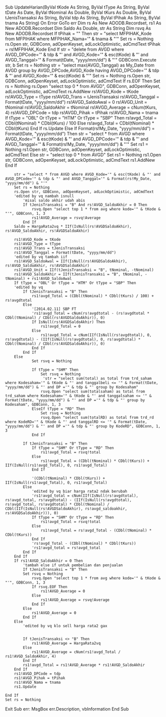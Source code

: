 Sub UpdateHarian(ByVal tKode As String, ByVal tType As String, ByVal tDate As Date, ByVal tNominal As Double, ByVal tKurs As Double, ByVal tJenisTransaksi As String, ByVal tdp As String, ByVal tPihak As String, ByVal tnama As String)
    On Error GoTo err
    Dim rs As New ADODB.Recordset, rs1 As New ADODB.Recordset
    Dim Saldo As Double, str As String
    Dim rsvq As New ADODB.Recordset
    If tPihak = "" Then
        str = "select MFPIHAK_Kode from MFPIHAK where MFPIHAK_Nama='" & tnama & "'"
        Set rs = Nothing
        rs.Open str, GDBConn, adOpenKeyset, adLockOptimistic, adCmdText
        tPihak = rs!MFPIHAK_Kode
    End If
    str = "delete from AVGD where AVGD_DPCode='" & tdp & "' and AVGD_Kode='" & esc(tKode) & "' and AVGD_Tanggal>'" & Format(tDate, "yyyy/mm/dd") & "'"
    GDBConn.Execute str, b
    Set rs = Nothing
    str = "select max(AVGD_Tanggal) as My_Date from AVGD group by AVGD_DPCode,AVGD_Kode having AVGD_DPCode='" & tdp & "' and AVGD_Kode='" & esc(tKode) & "'"
    Set rs = Nothing
    rs.Open str, GDBConn, adOpenKeyset, adLockOptimistic, adCmdText
    If rs.EOF Then
        Set rs = Nothing
        rs.Open "select top 0 * from AVGD", GDBConn, adOpenKeyset, adLockOptimistic, adCmdText
        rs.AddNew
        rs!AVGD_Kode = tKode
        rs!AVGD_Type = tType
        rs!AVGD_Trans = tJenisTransaksi
        rs!AVGD_Tanggal = Format(tDate, "yyyy/mm/dd")
        rs!AVGD_SaldoAwal = 0
        rs!AVGD_Unit = tNominal
        rs!AVGD_SaldoAkhir = tNominal
        rs!AVGD_Average = cNum(tKurs, 4)
        rs!AVGD_DPCode = tdp
        rs!AVGD_Pihak = tPihak
        rs!AVGD_Nama = tnama
        If tType = "OBL" Or tType = "HTM" Or tType = "SBP" Then
            rs!avgd_Total = CDbl(tNominal) * CDbl(tKurs) / 100
        Else
            rs!avgd_Total = CDbl(tNominal) * CDbl(tKurs)
        End If
        rs.Update
    Else
        If Format(rs!My_Date, "yyyy/mm/dd") = Format(tDate, "yyyy/mm/dd") Then
            str = "select * from AVGD where AVGD_Kode='" & esc(tKode) & "' and AVGD_DPCode='" & tdp & "' and AVGD_Tanggal='" & Format(rs!My_Date, "yyyy/mm/dd") & "'"
            Set rs1 = Nothing
            rs1.Open str, GDBConn, adOpenKeyset, adLockOptimistic, adCmdText
        Else
            str = "select top 0 * from AVGD"
            Set rs1 = Nothing
            rs1.Open str, GDBConn, adOpenKeyset, adLockOptimistic, adCmdText
            rs1.AddNew
        End If
        
        str = "select * from AVGD where AVGD_Kode='" & esc(tKode) & "' and AVGD_DPCode='" & tdp & "' and AVGD_Tanggal='" & Format(rs!My_Date, "yyyy/mm/dd") & "'"
        Set rs = Nothing
        rs.Open str, GDBConn, adOpenKeyset, adLockOptimistic, adCmdText
        'edited by vq nambah isnull
            'misal saldo akhir udah abis
            If tJenisTransaksi = "B" And rs!AVGD_SaldoAkhir = 0 Then
                rsvq.Open "select top 1 * from avg where kode='" & tKode & "'", GDBConn, 1, 3
                rs1!AVGD_Average = rsvq!Average
            End If
        Saldo = HargaRata2vq * IIf(IsNull(rs!AVGDSaldoAkhir), rs!AVGD_SaldoAkhir, rs!AVGDSaldoAkhir)

        rs1!AVGD_Kode = tKode
        rs1!AVGD_Type = tType
        rs1!AVGD_Trans = tJenisTransaksi
        rs1!AVGD_Tanggal = Format(tDate, "yyyy/mm/dd")
        'edited by vq tambah iif
        rs1!AVGD_SaldoAwal = IIf(IsNull(rs!AVGDSaldoAkhir), rs!AVGD_SaldoAkhir, rs!AVGDSaldoAkhir)
        rs1!AVGD_Unit = IIf(tJenisTransaksi = "B", tNominal, -tNominal)
        rs1!AVGD_SaldoAkhir = IIf(tJenisTransaksi = "B", tNominal, -tNominal) + rs1!AVGD_SaldoAwal
        If tType = "OBL" Or tType = "HTM" Or tType = "SBP" Then
        'edited by vq
            If tJenisTransaksi = "B" Then
                rs1!avgd_Total = (CDbl(tNominal) * CDbl(tKurs) / 100) + rs!avgdtotal
            Else
                '[2014.02.11] SBP FT
                'rs1!avgd_Total = cNum(rs!avgdtotal - (rs!avgdtotal * CDbl(tNominal) / CDbl(rs!AVGDSaldoAkhir)), 0)
                If IsNull(rs!AVGDSaldoAkhir) Then
                    rs1!avgd_Total = 0
                Else
                    rs1!avgd_Total = cNum(IIf(IsNull(rs!avgdtotal), 0, rs!avgdtotal) - (IIf(IsNull(rs!avgdtotal), 0, rs!avgdtotal) * CDbl(tNominal) / CDbl(rs!AVGDSaldoAkhir)), 0)
                End If
            End If
        Else
                Set rsvq = Nothing
                
                If tType = "SHM" Then
                    Set rsvq = Nothing
                     'str = "select sum(total) as total from trd_saham where Kodesaham='" & tKode & "' and tanggalbeli <= '" & Format(tDate, "yyyy/mm/dd") & "' and DP ='" & tdp & "' group by Kodesaham"
                    rsvq.Open "select sum(totalsaham) as total from trd_saham where Kodesaham='" & tKode & "' and tanggalsaham <= '" & Format(tDate, "yyyy/mm/dd") & "' and DP ='" & tdp & "' group by Kodesaham", GDBConn, 1, 3
                ElseIf tType = "RD" Then
                    Set rsvq = Nothing
                    rsvq.Open "select sum(totalRD) as total from trd_rd where KodeRD='" & tKode & "' and tanggalRD <= '" & Format(tDate, "yyyy/mm/dd") & "' and DP ='" & tdp & "' group by KodeRD", GDBConn, 1, 3
                End If

            If tJenisTransaksi = "B" Then
                If tType = "SHM" Or tType = "RD" Then
                    rs1!avgd_Total = rsvq!total
                Else
                    rs1!avgd_Total = (CDbl(tNominal) * CDbl(tKurs)) + IIf(IsNull(rs1!avgd_Total), 0, rs1!avgd_Total)
                End If
                
                '(CDbl(tNominal) * CDbl(tKurs)) + IIf(IsNull(rs1!avgd_Total), 0, rs1!avgd_Total)
            Else
                'edited by vq biar harga rata2 ndak berubah
                'rs1!avgd_total = cNum(IIf(IsNull(rs!avgdtotal), rs!avgd_total, rs!avgdtotal) - (IIf(IsNull(rs!avgdtotal), rs!avgd_total, rs!avgdtotal) * CDbl(tNominal) / CDbl(IIf(IsNull(rs!AVGDSaldoAkhir), rs!avgd_saldoakhir, rs!AVGDSaldoAkhir))), 0)
                If tType = "SHM" Or tType = "RD" Then
                    rs1!avgd_Total = rsvq!total
                Else
                    rs1!avgd_Total = rs!avgd_Total - (CDbl(tNominal) * CDbl(tKurs))
                End If
                'rs!avgd_Total - (CDbl(tNominal) * CDbl(tKurs))
                'rs1!avgd_total = rs!avgd_total
            End If
        End If
        If rs1!AVGD_SaldoAkhir = 0 Then
            'tambah else if untuk pembelian dan penjualan
            If tJenisTransaksi = "B" Then
            Set rsvq = Nothing
                rsvq.Open "select top 1 * from avg where kode='" & tKode & "'", GDBConn, 1, 3
                If rsvq.EOF Then
                    rs1!AVGD_Average = 0
                Else
                    rs1!AVGD_Average = rsvq!Average
                End If
            Else
                rs1!AVGD_Average = 0
            End If
        Else
            'edited by vq klo sell harga rata2 gax
            
            
            If tJenisTransaksi <> "B" Then
                rs1!AVGD_Average = HargaRata2vq
            Else
                rs1!AVGD_Average = cNum(rs1!avgd_Total / rs1!AVGD_SaldoAkhir, 4)
            End If
            rs1!avgd_Total = rs1!AVGD_Average * rs1!AVGD_SaldoAkhir
        End If
        rs1!AVGD_DPCode = tdp
        rs1!AVGD_Pihak = tPihak
        rs1!AVGD_Nama = tnama
        rs1.Update
        
    End If
    Set rs = Nothing
Exit Sub
err:
    MsgBox err.Description, vbInformation
End Sub
